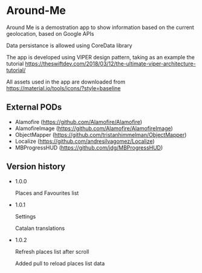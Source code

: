 # Around-Me

Around Me is a demostration app to show information based on the current geolocation, based on Google APIs

Data persistance is allowed using CoreData library

The app is developed using VIPER design pattern, taking as an example the tutorial https://theswiftdev.com/2018/03/12/the-ultimate-viper-architecture-tutorial/

All assets used in the app are downloaded from https://material.io/tools/icons/?style=baseline

## External PODs

* Alamofire (https://github.com/Alamofire/Alamofire)
* AlamofireImage (https://github.com/Alamofire/AlamofireImage)
* ObjectMapper (https://github.com/tristanhimmelman/ObjectMapper)
* Localize (https://github.com/andresilvagomez/Localize)
* MBProgressHUD (https://github.com/jdg/MBProgressHUD)

## Version history

* 1.0.0

    Places and Favourites list    

* 1.0.1

    Settings
    
    Catalan translations

* 1.0.2

    Refresh places list after scroll
    
    Added pull to reload places list data
